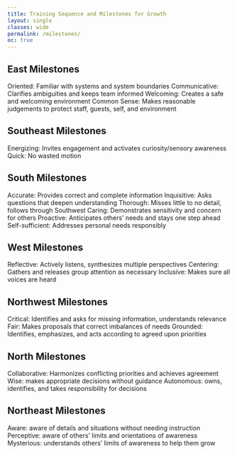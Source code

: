 ```yaml
---
title: Training Sequence and Milestones for Growth
layout: single
classes: wide
permalink: /milestones/
oc: true
---
```



## East Milestones

Oriented: Familiar with systems and system boundaries
Communicative: Clarifies ambiguities and keeps team informed
Welcoming: Creates a safe and welcoming environment
Common Sense: Makes reasonable judgements to protect staff, guests, self, and environment

## Southeast Milestones

Energizing: Invites engagement and activates curiosity/sensory awareness
Quick: No wasted motion

## South Milestones

Accurate: Provides correct and complete information
Inquisitive: Asks questions that deepen understanding
Thorough: Misses little to no detail, follows through
Southwest
Caring: Demonstrates sensitivity and concern for others
Proactive: Anticipates others’ needs and stays one step ahead
Self-sufficient: Addresses personal needs responsibly

## West Milestones

Reflective: Actively listens, synthesizes multiple perspectives
Centering: Gathers and releases group attention as necessary
Inclusive: Makes sure all voices are heard

## Northwest Milestones

Critical: Identifies and asks for missing information, understands relevance
Fair: Makes proposals that correct imbalances of needs
Grounded: Identifies, emphasizes, and acts according to agreed upon priorities

## North Milestones

Collaborative: Harmonizes conflicting priorities and achieves agreement
Wise: makes appropriate decisions without guidance
Autonomous: owns, identifies, and takes responsibility for decisions

## Northeast Milestones

Aware: aware of details and situations without needing instruction
Perceptive: aware of others’ limits and orientations of awareness
Mysterious: understands others’ limits of awareness to help them grow
